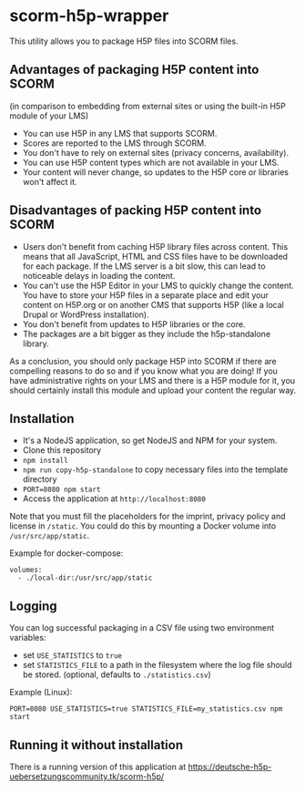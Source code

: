 # scorm-h5p-wrapper

This utility allows you to package H5P files into SCORM files.

## Advantages of packaging H5P content into SCORM

(in comparison to embedding from external sites or using the built-in H5P module of your LMS)

* You can use H5P in any LMS that supports SCORM.
* Scores are reported to the LMS through SCORM.
* You don't have to rely on external sites (privacy concerns, availability).
* You can use H5P content types which are not available in your LMS.
* Your content will never change, so updates to the H5P core or libraries won't affect it.
      
## Disadvantages of packing H5P content into SCORM
      
* Users don't benefit from caching H5P library files across content. This means that all JavaScript, HTML and CSS files have to be downloaded for each package. If the LMS server is a bit slow, this can lead to noticeable delays in loading the content.
* You can't use the H5P Editor in your LMS to quickly change the content. You have to store your H5P files in a separate place and edit your content on H5P.org or on another CMS that supports H5P (like a local Drupal or WordPress installation).
* You don't benefit from updates to H5P libraries or the core.
* The packages are a bit bigger as they include the h5p-standalone library.
      
As a conclusion, you should only package H5P into SCORM if there are compelling reasons to do so and if you know what you are doing! If you have  administrative rights on your LMS and there is a H5P module for it, you should certainly install this module and upload your content the regular way.

## Installation

* It's a NodeJS application, so get NodeJS and NPM for your system.
* Clone this repository
* ``npm install``
* ``npm run copy-h5p-standalone`` to copy necessary files into the template directory
* ``PORT=8080 npm start``
* Access the application at ``http://localhost:8080``

Note that you must fill the placeholders for the imprint, privacy policy and license in ``/static``. You could do this by mounting a Docker volume into ``/usr/src/app/static``. 

Example for docker-compose:
```
volumes:
  - ./local-dir:/usr/src/app/static
```

## Logging

You can log successful packaging in a CSV file using two environment variables:

- set ``USE_STATISTICS`` to ``true``
- set ``STATISTICS_FILE`` to a path in the filesystem where the log file should be stored. (optional, defaults to ``./statistics.csv``)

Example (Linux):
```
PORT=8080 USE_STATISTICS=true STATISTICS_FILE=my_statistics.csv npm start
``` 

## Running it without installation

There is a running version of this application at https://deutsche-h5p-uebersetzungscommunity.tk/scorm-h5p/
